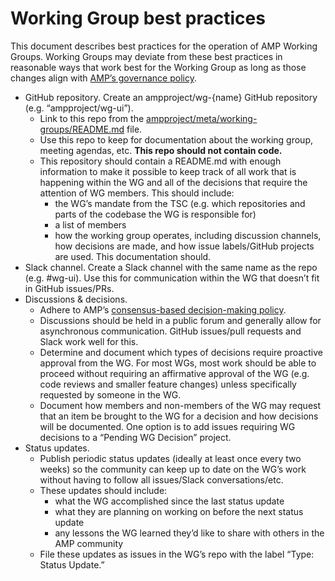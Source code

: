 # Working Group best practices

This document describes best practices for the operation of AMP Working Groups.  Working Groups may deviate from these best practices in reasonable ways that work best for the Working Group as long as those changes align with [AMP’s governance policy](../GOVERNANCE.md).

* GitHub repository.  Create an ampproject/wg-{name} GitHub repository (e.g. “ampproject/wg-ui”).
  * Link to this repo from the [ampproject/meta/working-groups/README.md](README.md) file.
  * Use this repo to keep for documentation about the working group, meeting agendas, etc.  **This repo should not contain code.**
  * This repository should contain a README.md with enough information to make it possible to keep track of all work that is happening within the WG and all of the decisions that require the attention of WG members.  This should include:
    * the WG’s mandate from the TSC (e.g. which repositories and parts of the codebase the WG is responsible for)
    * a list of members
    * how the working group operates, including discussion channels, how decisions are made, and how issue labels/GitHub projects are used.  This documentation should.
* Slack channel.  Create a Slack channel with the same name as the repo (e.g. #wg-ui).  Use this for communication within the WG that doesn’t fit in GitHub issues/PRs.
* Discussions & decisions.
  * Adhere to AMP’s [consensus-based decision-making policy](../GOVERNANCE.md#decision-making-policy).
  * Discussions should be held in a public forum and generally allow for asynchronous communication.  GitHub issues/pull requests and Slack work well for this.
  * Determine and document which types of decisions require proactive approval from the WG.  For most WGs, most work should be able to proceed without requiring an affirmative approval of the WG (e.g. code reviews and smaller feature changes) unless specifically requested by someone in the WG.
  * Document how members and non-members of the WG may request that an item be brought to the WG for a decision and how decisions will be documented.  One option is to add issues requiring WG decisions to a “Pending WG Decision” project.
* Status updates.
  * Publish periodic status updates (ideally at least once every two weeks) so the community can keep up to date on the WG’s work without having to follow all issues/Slack conversations/etc.
  * These updates should include:
    * what the WG accomplished since the last status update
    * what they are planning on working on before the next status update
    * any lessons the WG learned they’d like to share with others in the AMP community
  * File these updates as issues in the WG’s repo with the label “Type: Status Update.”
